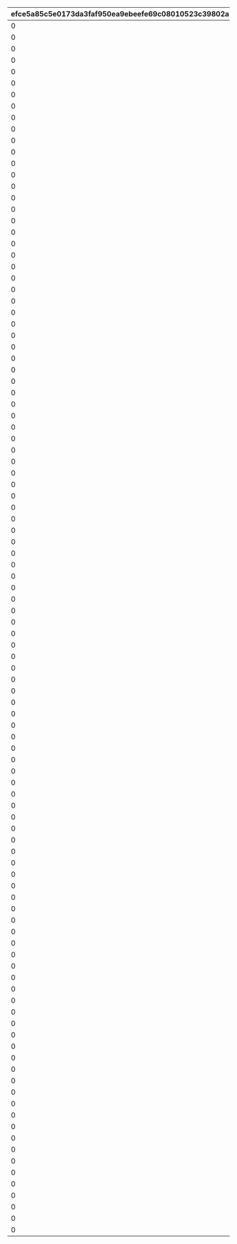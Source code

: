 |efce5a85c5e0173da3faf950ea9ebeefe69c08010523c39802a256315346dc09|c834890dbb3e54c3e7ed404438fcbd9a9dd2abf362f69534648c668de194d3c3|1d55449d5ebaad04e9b2988cc05c0b32eca0932281adca8ca64d2a8bc3b82ba8|358f0296f007a9d32df781c83279b19c100738a654b7afa3a6390dc929632b3f|36e09084b569b0da9ce9865a3a9b0f3a31f85cb661b9dd66ac126eb7ab0f60b8|d5d4e14e2f7ef6d0e5bb7cffe1907a920f371be33dc20f99309e491554344bdf|0efe80655e71cdd85b99ee039bd430d203dca10a84bd52cfb0937ec3aa9ed9fc|e8b2bc5f25737f82ba5185fdeb38b88595f37bc6a60840995bc44891e672f449|a804d976399fdc5e4530354088cae1d5b9d274b8843ec2cec56b89d482c5a846|f9c3e6e09e34285757bfa980363da310d9fcf2a2f1167716716a1cca2d4e4d06|4e6a54078949cf55e2932976722ff8d73e0ea6f67d49d40dcdb1890cd987fa87|7b92455dc2033f56ffc78901e348878604f09e388ffa696688b31c1c418086e1|3c2567f77cf4ecab5dfcd65b472cd8976275fe280878fc46aa6477d86b0df3c4|
| --- | --- | --- | --- | --- | --- | --- | --- | --- | --- | --- | --- | --- |
|0|380000|0|2018/03/26 15:00:00|1|380000|0|10001|bgm_M33|bgm_M33|1|0|2030/03/26 14:59:00|
|0|380000|0|2018/04/26 15:00:00|2|380000|0|10002|bgm_M99|bgm_M99|1|0|2030/03/26 14:59:00|
|0|380000|0|2018/05/25 16:00:00|3|380000|0|10003|bgm_M107|bgm_M107|1|0|2030/03/26 14:59:00|
|0|380000|0|2018/06/26 15:00:00|4|380000|0|10004|bgm_M113|bgm_M113|1|0|2030/03/26 14:59:00|
|0|380000|0|2018/07/26 15:00:00|5|380000|0|10005|bgm_M121|bgm_M121|1|0|2030/03/26 14:59:00|
|0|380000|0|2018/08/27 15:00:00|6|380000|0|10006|bgm_M128|bgm_M128|1|0|2030/03/26 14:59:00|
|0|380000|0|2018/09/26 15:00:00|7|380000|0|10007|bgm_M135|bgm_M135|1|0|2030/03/26 14:59:00|
|0|380000|0|2018/10/26 15:00:00|8|380000|0|10008|bgm_M162|bgm_M162|1|0|2030/03/26 14:59:00|
|0|380000|0|2018/11/26 15:00:00|9|380000|0|10009|bgm_M171|bgm_M171|1|0|2030/03/26 14:59:00|
|0|380000|0|2018/12/26 15:00:00|10|380000|0|10010|bgm_M182|bgm_M182|1|0|2030/03/26 14:59:00|
|0|380000|0|2019/01/25 15:00:00|11|380000|0|10011|bgm_M189|bgm_M189|1|0|2030/03/26 14:59:00|
|0|380000|0|2019/02/22 15:00:00|12|380000|0|10012|bgm_M206|bgm_M206|1|0|2030/03/26 14:59:00|
|0|380000|0|2019/03/25 15:00:00|13|380000|0|10013|bgm_M215|bgm_M215|1|0|2030/03/26 14:59:00|
|0|380000|0|2019/04/11 15:00:00|14|380000|0|10014|bgm_M33|bgm_M33|1|0|2030/03/26 14:59:00|
|0|380000|0|2019/04/24 15:00:00|15|380000|0|10015|bgm_M223|bgm_M223|1|0|2030/03/26 14:59:00|
|0|380000|0|2019/05/09 15:00:00|16|380000|0|10016|bgm_M99|bgm_M99|1|0|2030/03/26 14:59:00|
|0|380000|0|2019/05/24 15:00:00|17|380000|0|10017|||1|0|2030/03/26 14:59:00|
|0|380000|0|2019/06/10 15:00:00|18|380000|0|10018|bgm_M107|bgm_M107|1|0|2030/03/26 14:59:00|
|0|380000|0|2019/06/25 15:00:00|19|380000|0|10019|bgm_M237|bgm_M237|1|0|2030/03/26 14:59:00|
|0|380000|0|2019/07/08 15:00:00|20|380000|0|10020|bgm_M113|bgm_M113|1|0|2030/03/26 14:59:00|
|0|380000|0|2019/07/25 15:00:00|21|380000|0|10021|bgm_M245|bgm_M245|1|0|2030/03/26 14:59:00|
|0|380000|0|2019/08/08 15:00:00|22|380000|0|10022|bgm_M121|bgm_M121|1|0|2030/03/26 14:59:00|
|0|380000|0|2019/08/26 15:00:00|23|380000|0|10023|bgm_M254|bgm_M254|1|0|2030/03/26 14:59:00|
|0|380000|0|2019/09/09 15:00:00|24|380000|0|10024|bgm_M128|bgm_M128|1|0|2030/03/26 14:59:00|
|0|380000|0|2019/09/24 15:00:00|25|380000|0|10025|bgm_M265_Top|bgm_M265|1|0|2030/03/26 14:59:00|
|0|380000|0|2019/10/10 15:00:00|26|380000|0|10026|bgm_M135|bgm_M135|1|0|2030/03/26 14:59:00|
|0|380000|0|2019/10/25 15:00:00|27|380000|0|10027|bgm_M273|bgm_M273|1|0|2030/03/26 14:59:00|
|0|380000|0|2019/11/08 15:00:00|28|380000|0|10028|bgm_M162|bgm_M162|1|0|2030/03/26 14:59:00|
|0|380000|0|2019/11/25 15:00:00|29|380000|0|10029|bgm_M281|bgm_M281|1|0|2030/03/26 14:59:00|
|0|380000|0|2019/12/09 15:00:00|30|380000|0|10030|bgm_M171|bgm_M171|1|0|2030/03/26 14:59:00|
|0|380000|0|2019/12/25 15:00:00|31|380000|0|10031|bgm_M294|bgm_M294|1|0|2030/03/26 14:59:00|
|0|380000|0|2020/01/14 12:00:00|32|380000|0|10032|bgm_M182|bgm_M182|1|0|2030/03/26 14:59:00|
|0|380000|0|2020/01/24 15:00:00|33|380000|0|10033|bgm_M316|bgm_M316|1|0|2030/03/26 14:59:00|
|0|380000|0|2020/02/10 15:00:00|34|380000|0|10034|bgm_M189|bgm_M189|1|0|2030/03/26 14:59:00|
|0|380000|0|2020/02/25 15:00:00|35|380000|0|10035|bgm_M330|bgm_M330|1|0|2030/03/26 14:59:00|
|0|380000|0|2020/02/25 15:00:00|36|380000|0|10036|bgm_M330|bgm_M330|1|0|2030/03/26 14:59:00|
|0|380000|0|2020/03/12 15:00:00|37|380000|0|10037|bgm_M206|bgm_M206|1|0|2030/03/26 14:59:00|
|0|380000|0|2020/03/24 15:00:00|38|380000|0|10038|bgm_M343|bgm_M343|1|0|2030/03/26 14:59:00|
|0|380000|0|2020/04/10 12:00:00|39|380000|0|10039|bgm_M215|bgm_M215|1|0|2030/03/26 14:59:00|
|0|380000|0|2020/04/24 15:00:00|40|380000|0|10040|bgm_M351|bgm_M351|1|0|2030/03/26 14:59:00|
|0|380000|0|2020/05/10 12:00:00|41|380000|0|10041|bgm_M223|bgm_M223|1|0|2030/03/26 14:59:00|
|0|380000|0|2020/05/25 15:00:00|42|380000|0|10042|bgm_M375|bgm_M375|1|0|2030/03/26 14:59:00|
|0|380000|0|2020/06/08 18:00:00|43|380000|0|10043|bgm_M237|bgm_M237|1|0|2030/03/26 14:59:00|
|0|380000|0|2020/06/24 15:00:00|44|380000|0|10044|bgm_M380A|bgm_M380A|1|0|2030/03/26 14:59:00|
|0|380000|0|2020/07/25 12:00:00|45|380000|0|10046|bgm_M393|bgm_M393|1|0|2030/03/26 14:59:00|
|0|380000|0|2020/07/09 15:00:00|46|380000|0|10045|bgm_M245|bgm_M245|1|0|2030/03/26 14:59:00|
|0|380000|0|2020/08/09 15:00:00|47|380000|0|10047|bgm_M254|bgm_M254|1|0|2030/03/26 14:59:00|
|0|380000|0|2020/08/24 12:00:00|48|380000|0|10048|bgm_M403|bgm_M403|1|0|2030/03/26 14:59:00|
|0|380000|0|2020/09/14 15:00:00|49|380000|0|10049|bgm_M265_Top|bgm_M265|1|0|2030/03/26 14:59:00|
|0|380000|0|2020/09/25 15:00:00|50|380000|0|10050|bgm_M413|bgm_M413|1|0|2030/03/26 14:59:00|
|0|380000|0|2020/10/26 12:00:00|52|380000|0|10052|bgm_M421|bgm_M421|1|0|2030/03/26 14:59:00|
|0|380000|0|2020/11/06|53|380000|0|10053|0|0|1|0|2030/03/26 14:59:00|
|0|380000|0|2020/11/25 15:00:00|54|380000|0|10054|bgm_M426|bgm_M426|1|0|2030/03/26 14:59:00|
|0|380000|0|2020/12/25 15:00:00|56|380000|0|10056|bgm_M435|bgm_M435|1|0|2030/03/26 14:59:00|
|0|380000|0|2021/01/25 15:00:00|58|380000|0|10058|bgm_M442A|bgm_M442A|1|0|2030/03/26 14:59:00|
|0|380000|0|2021/01/25 15:00:00|59|380000|0|10059|bgm_M442B|bgm_M442B|1|0|2030/03/26 14:59:00|
|0|380000|0|2021/02/25 15:00:00|61|380000|0|10061|bgm_M451|bgm_M451|1|0|2030/03/26 14:59:00|
|0|380000|0|2021/03/25 15:00:00|64|380000|0|10064|bgm_M457|bgm_M457|1|0|2030/03/26 14:59:00|
|0|380000|0|2021/04/26 15:00:00|66|380000|0|10066|bgm_M467|bgm_M467|1|0|2030/03/26 14:59:00|
|0|380000|0|2021/05/25 15:00:00|68|380000|0|10068|bgm_M478_Lofi|bgm_M478|1|0|2030/03/26 14:59:00|
|0|380000|0|2021/06/24 15:00:00|70|380000|0|10070|bgm_M486|bgm_M486|1|0|2030/03/26 14:59:00|
|0|380000|0|2021/07/26 15:00:00|72|380000|0|10072|bgm_M496|bgm_M496|1|0|2030/03/26 14:59:00|
|0|380000|0|2021/08/26 15:00:00|74|380000|0|10074|bgm_M508|bgm_M508|1|0|2030/03/26 14:59:00|
|0|380000|0|2021/09/24 15:00:00|76|380000|0|10076|bgm_M520|bgm_M520|1|0|2030/03/26 14:59:00|
|0|380000|0|2021/10/25 18:30:00|78|380000|0|10078|bgm_M527|bgm_M527|1|0|2030/03/26 14:59:00|
|0|380000|0|2021/11/24 15:00:00|80|380000|0|10080|bgm_M536|bgm_M536|1|0|2030/03/26 14:59:00|
|0|380000|0|2021/12/27 18:30:00|82|380000|0|10082|bgm_M543|bgm_M543|1|0|2030/03/26 14:59:00|
|0|380000|0|2022/01/25 15:00:00|84|380000|0|10084|bgm_M552|bgm_M552|1|0|2030/03/26 14:59:00|
|0|380000|0|2022/01/25 15:00:00|85|380000|0|10085|bgm_M553|bgm_M553|1|0|2030/03/26 14:59:00|
|0|380000|0|2022/02/24 15:00:00|88|380000|0|10088|bgm_M565|bgm_M565|1|0|2030/03/26 14:59:00|
|0|380000|0|2022/03/24 15:00:00|90|380000|0|10090|bgm_M574|bgm_M574|1|0|2030/03/26 14:59:00|
|0|380000|0|2022/04/25 15:00:00|92|380000|0|10092|bgm_M582|bgm_M582|1|0|2030/03/26 14:59:00|
|0|380000|0|2022/05/25 15:00:00|94|380000|0|10094|bgm_M595|bgm_M595|1|0|2030/03/26 14:59:00|
|0|380000|0|2022/06/24 15:00:00|96|380000|0|10096|bgm_M601|bgm_M601|1|0|2030/03/26 14:59:00|
|0|380000|0|2022/07/25 15:00:00|98|380000|0|10098|bgm_M608|bgm_M608|1|0|2030/03/26 14:59:00|
|0|380000|0|2022/08/26 15:00:00|100|380000|0|10100|bgm_M618|bgm_M618|1|0|2030/03/26 14:59:00|
|0|380000|0|2022/09/22 15:00:00|102|380000|0|10102|bgm_M623|bgm_M623|1|0|2030/03/26 14:59:00|
|0|380000|0|2022/10/25 15:00:00|104|380000|0|10104|bgm_M630|bgm_M630|1|0|2030/03/26 14:59:00|
|0|380000|0|2022/11/24 15:00:00|106|380000|0|10106|bgm_M638|bgm_M638|1|0|2030/03/26 14:59:00|
|0|380000|0|2022/12/27 15:00:00|108|380000|0|10108|bgm_M647|bgm_M647|1|0|2030/03/26 14:59:00|
|0|380000|0|2023/01/24 15:00:00|110|380000|0|10110|bgm_M659|bgm_M659|1|0|2030/03/26 14:59:00|
|0|380000|0|2023/01/24 15:00:00|111|380000|0|10111|bgm_M660|bgm_M660|1|0|2030/03/26 14:59:00|
|0|380000|0|2023/02/24 15:00:00|114|380000|0|10114|bgm_M668|bgm_M668|1|0|2030/03/26 14:59:00|
|0|380000|0|2023/03/23 15:00:00|116|380000|0|10116|bgm_MC017|bgm_MC017|1|0|2030/03/26 14:59:00|
|0|380000|0|2023/04/24 19:00:00|118|380000|0|10118|bgm_MC026|bgm_MC026|1|0|2030/03/26 14:59:00|
|0|380000|0|2023/05/26 15:00:00|120|380000|0|10120|bgm_MC036|bgm_MC036|1|0|2030/03/26 14:59:00|
|0|380000|0|2023/06/23 15:00:00|122|380000|0|10122|bgm_MC046|bgm_MC046|1|0|2030/03/26 14:59:00|
|0|380000|0|2023/07/25 15:00:00|124|380000|0|10124|bgm_MC056|bgm_MC056|1|0|2030/03/26 14:59:00|
|0|380000|0|2023/08/25 15:00:00|126|380000|0|10126|bgm_MC063|bgm_MC063|1|0|2030/03/26 14:59:00|
|0|380000|0|2023/09/26 15:00:00|128|380000|0|10128|bgm_MC075|bgm_MC075|1|0|2030/03/26 14:59:00|
|0|380000|0|2023/10/23 15:00:00|130|380000|0|10130|bgm_MC082|bgm_MC082|1|0|2030/03/26 14:59:00|
|0|380000|0|2023/11/24 15:00:00|132|380000|0|10132|bgm_MC091|bgm_MC091|1|0|2030/03/26 14:59:00|
|0|380000|0|2023/12/27 15:00:00|134|380000|0|10134|bgm_MC099|bgm_MC099|1|0|2030/03/26 14:59:00|
|0|380000|0|2024/01/26 15:00:00|136|380000|0|10136|bgm_MC110|bgm_MC110|1|0|2030/03/26 14:59:00|
|0|380000|0|2024/01/26 15:00:00|137|380000|0|10137|bgm_MC111|bgm_MC111|1|0|2030/03/26 14:59:00|
|0|380000|0|2024/02/24 15:00:00|140|380000|0|10140|bgm_MC124|bgm_MC124|1|0|2030/03/26 14:59:00|
|0|380000|0|2024/03/26 15:00:00|142|380000|0|10142|bgm_MC136|bgm_MC136|1|0|2030/03/26 14:59:00|
|0|380000|0|2024/04/27 21:00:00|144|380000|0|10144|bgm_MC143|bgm_MC143|1|0|2030/03/26 14:59:00|
|0|380000|0|2024/05/23 15:00:00|146|380000|0|10146|bgm_MC147|bgm_MC147|1|0|2030/03/26 14:59:00|
|0|380000|0|2024/06/30 12:00:00|148|380000|0|10148|bgm_MC156|bgm_MC156|1|0|2030/03/26 14:59:00|
|0|380000|0|2024/07/26 15:00:00|150|380000|0|10150|bgm_MC162|bgm_MC162|1|0|2030/03/26 14:59:00|
|0|380000|0|2024/08/26 18:00:00|152|380000|0|10152|bgm_MC172_TitleCall|bgm_MC172|1|0|2030/03/26 14:59:00|
|0|380000|0|2024/09/25 15:00:00|154|380000|0|10154|bgm_MC186|bgm_MC186|1|0|2030/03/26 14:59:00|
|0|380000|0|2024/10/25 17:00:00|156|380000|0|10156|bgm_MC194|bgm_MC194|1|0|2030/03/26 14:59:00|
|0|380000|0|2024/11/30 12:00:00|158|380000|0|10158|bgm_MC213|bgm_MC213|1|0|2030/03/26 14:59:00|
|0|380000|0|2024/12/26 21:00:00|160|380000|0|10160|bgm_MC215B|bgm_MC215B|1|0|2030/03/26 14:59:00|